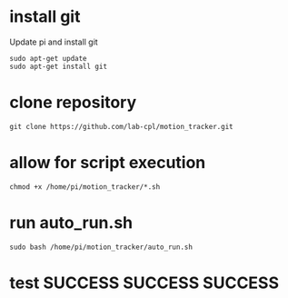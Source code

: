 # install git

Update pi and install git
```console
sudo apt-get update
sudo apt-get install git
```

# clone repository
```console
git clone https://github.com/lab-cpl/motion_tracker.git
```

# allow for script execution
```console
chmod +x /home/pi/motion_tracker/*.sh
```

# run auto_run.sh
```console
sudo bash /home/pi/motion_tracker/auto_run.sh
```

# test SUCCESS SUCCESS SUCCESS
